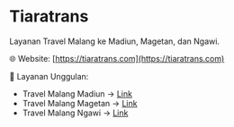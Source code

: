 # Tiaratrans

Layanan Travel Malang ke Madiun, Magetan, dan Ngawi.

🌐 Website: [https://tiaratrans.com](https://tiaratrans.com)

📌 Layanan Unggulan:
- Travel Malang Madiun → [Link](https://tiaratrans.com/travel-malang-madiun/)
- Travel Malang Magetan → [Link](https://tiaratrans.com/travel-malang-magetan/)
- Travel Malang Ngawi → [Link](https://tiaratrans.com/travel-malang-ngawi/)

